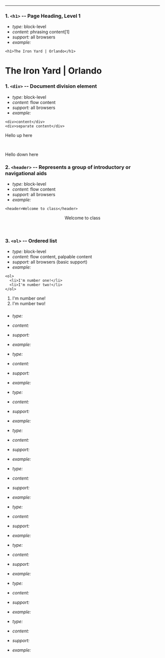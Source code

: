 ----
### 1. `<h1>` -- Page Heading, Level 1

* *type:* block-level
* *content:* phrasing content[1]
* *support:* all browsers
* *example:*
```
<h1>The Iron Yard | Orlando</h1>
```
<h1>The Iron Yard | Orlando</h1>

### 1. `<div>` -- Document division element

* *type:* block-level
* *content:* flow content
* *support:* all browsers
* *example:*
```
<div>content</div> 
<div>separate content</div>
```
<div><p>Hello up here</p></div><br><div><p>Hello down here</p></div>

###  2. `<header>` --  Represents a group of introductory or navigational aids


* *type:* block-level
* *content:* flow content
* *support:* all browsers
* *example:* 
```
<header>Welcome to class</header>
```
<header>Welcome to class</header>

### 3. `<ol>` -- Ordered list

* *type:* block-level
* *content:* flow content, palpable content
* *support:* all browsers (basic support)
* *example:* 
```
<ol>
  <li>I'm number one!</li>
  <li>I'm number two!</li>
</ol>
```
<ol>
  <li>I'm number one!</li>
  <li>I'm number two!</li>
</ol>

###


* *type:*
* *content:*
* *support:*
* *example:*

* *type:*
* *content:*
* *support:*
* *example:*

* *type:*
* *content:*
* *support:*
* *example:*

* *type:*
* *content:*
* *support:*
* *example:*

* *type:*
* *content:*
* *support:*
* *example:*

* *type:*
* *content:*
* *support:*
* *example:*

* *type:*
* *content:*
* *support:*
* *example:*

* *type:*
* *content:*
* *support:*
* *example:*

* *type:*
* *content:*
* *support:*
* *example:*
